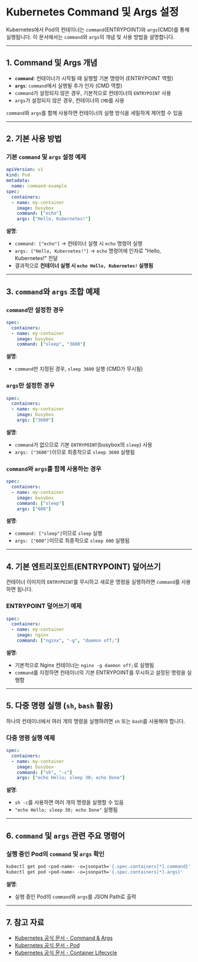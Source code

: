 # Kubernetes Command 및 Args 설정

Kubernetes에서 Pod의 컨테이너는 `command`(ENTRYPOINT)와 `args`(CMD)를 통해 실행됩니다. 이 문서에서는 `command`와 `args`의 개념 및 사용 방법을 설명합니다.

---

## 1. Command 및 Args 개념

- **`command`**: 컨테이너가 시작될 때 실행할 기본 명령어 (ENTRYPOINT 역할)
- **`args`**: `command`에서 실행될 추가 인자 (CMD 역할)
- `command`가 설정되지 않은 경우, 기본적으로 컨테이너의 `ENTRYPOINT` 사용
- `args`가 설정되지 않은 경우, 컨테이너의 `CMD`를 사용

`command`와 `args`를 함께 사용하면 컨테이너의 실행 방식을 세밀하게 제어할 수 있음

---

## 2. 기본 사용 방법

### **기본 `command` 및 `args` 설정 예제**
```yaml
apiVersion: v1
kind: Pod
metadata:
  name: command-example
spec:
  containers:
  - name: my-container
    image: busybox
    command: ["echo"]
    args: ["Hello, Kubernetes!"]
```
**설명**:
- `command: ["echo"]` → 컨테이너 실행 시 `echo` 명령어 실행
- `args: ["Hello, Kubernetes!"]` → `echo` 명령어에 인자로 "Hello, Kubernetes!" 전달
- 결과적으로 **컨테이너 실행 시 `echo Hello, Kubernetes!` 실행됨**

---

## 3. `command`와 `args` 조합 예제

### **`command`만 설정한 경우**
```yaml
spec:
  containers:
  - name: my-container
    image: busybox
    command: ["sleep", "3600"]
```
**설명**:
- `command`만 지정된 경우, `sleep 3600` 실행 (CMD가 무시됨)

### **`args`만 설정한 경우**
```yaml
spec:
  containers:
  - name: my-container
    image: busybox
    args: ["3600"]
```
**설명**:
- `command`가 없으므로 기본 `ENTRYPOINT`(busybox의 `sleep`) 사용
- `args: ["3600"]`이므로 최종적으로 `sleep 3600` 실행됨

### **`command`와 `args`를 함께 사용하는 경우**
```yaml
spec:
  containers:
  - name: my-container
    image: busybox
    command: ["sleep"]
    args: ["600"]
```
**설명**:
- `command: ["sleep"]`이므로 `sleep` 실행
- `args: ["600"]`이므로 최종적으로 `sleep 600` 실행됨

---

## 4. 기본 엔트리포인트(ENTRYPOINT) 덮어쓰기

컨테이너 이미지의 `ENTRYPOINT`를 무시하고 새로운 명령을 실행하려면 `command`를 사용하면 됩니다.

### **ENTRYPOINT 덮어쓰기 예제**
```yaml
spec:
  containers:
  - name: my-container
    image: nginx
    command: ["nginx", "-g", "daemon off;"]
```
**설명**:
- 기본적으로 Nginx 컨테이너는 `nginx -g daemon off;`로 실행됨
- `command`를 지정하면 컨테이너의 기본 ENTRYPOINT를 무시하고 설정된 명령을 실행함

---

## 5. 다중 명령 실행 (`sh`, `bash` 활용)

하나의 컨테이너에서 여러 개의 명령을 실행하려면 `sh` 또는 `bash`를 사용해야 합니다.

### **다중 명령 실행 예제**
```yaml
spec:
  containers:
  - name: my-container
    image: busybox
    command: ["sh", "-c"]
    args: ["echo Hello; sleep 30; echo Done"]
```
**설명**:
- `sh -c`를 사용하면 여러 개의 명령을 실행할 수 있음
- `"echo Hello; sleep 30; echo Done"` 실행됨

---

## 6. `command` 및 `args` 관련 주요 명령어

### **실행 중인 Pod의 `command` 및 `args` 확인**
```sh
kubectl get pod <pod-name> -o=jsonpath='{.spec.containers[*].command}'
kubectl get pod <pod-name> -o=jsonpath='{.spec.containers[*].args}'
```
**설명**:
- 실행 중인 Pod의 `command`와 `args`를 JSON Path로 출력

---

## 7. 참고 자료
- [Kubernetes 공식 문서 - Command & Args](https://kubernetes.io/docs/tasks/inject-data-application/define-command-argument-container/)
- [Kubernetes 공식 문서 - Pod](https://kubernetes.io/docs/concepts/workloads/pods/)
- [Kubernetes 공식 문서 - Container Lifecycle](https://kubernetes.io/docs/concepts/containers/container-lifecycle-hooks/)

